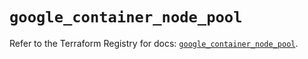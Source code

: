 # `google_container_node_pool`

Refer to the Terraform Registry for docs: [`google_container_node_pool`](https://registry.terraform.io/providers/hashicorp/google/6.10.0/docs/resources/container_node_pool).
